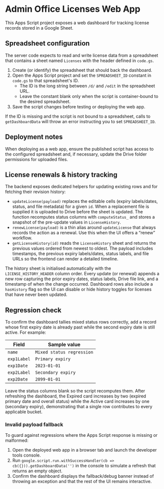 # Admin Office Licenses Web App

This Apps Script project exposes a web dashboard for tracking license records stored in a Google Sheet.

## Spreadsheet configuration

The server code expects to read and write license data from a spreadsheet that contains a sheet named `Licenses` with the header defined in `code.gs`.

1. Create (or identify) the spreadsheet that should back the dashboard.
2. Open the Apps Script project and set the `SPREADSHEET_ID` constant in `code.gs` to that spreadsheet's ID.
   - The ID is the long string between `/d/` and `/edit` in the spreadsheet URL.
   - Leave the constant blank only when the script is container-bound to the desired spreadsheet.
3. Save the script changes before testing or deploying the web app.

If the ID is missing and the script is not bound to a spreadsheet, calls to `getDashboardData` will throw an error instructing you to set `SPREADSHEET_ID`.

## Deployment notes

When deploying as a web app, ensure the published script has access to the configured spreadsheet and, if necessary, update the Drive folder permissions for uploaded files.

## License renewals & history tracking

The backend exposes dedicated helpers for updating existing rows and for fetching their revision history:

* `updateLicense(payload)` replaces the editable cells (expiry labels/dates, status, and file metadata) for a given `id`. When a replacement file is supplied it is uploaded to Drive before the sheet is updated. The function recomputes status columns with `computeStatus_` and stores a snapshot of the pre-update values in `LicenseHistory`.
* `renewLicense(payload)` is a thin alias around `updateLicense` that always records the action as a renewal. Use this when the UI offers a “renew” workflow.
* `getLicenseHistory(id)` reads the `LicenseHistory` sheet and returns the previous values ordered from newest to oldest. The payload includes timestamps, the previous expiry labels/dates, status labels, and file URLs so the frontend can render a detailed timeline.

The history sheet is initialised automatically with the `LICENSE_HISTORY_HEADER` column order. Every update (or renewal) appends a new row capturing the prior expiry dates, status labels, Drive file link, and a timestamp of when the change occurred. Dashboard rows also include a `hasHistory` flag so the UI can disable or hide history toggles for licenses that have never been updated.

## Regression check

To confirm the dashboard tallies mixed status rows correctly, add a record whose first expiry date is already past while the second expiry date is still active. For example:

| Field | Sample value |
| --- | --- |
| `name` | `Mixed status regression` |
| `exp1Label` | `Primary expiry` |
| `exp1Date` | `2023-01-01` |
| `exp2Label` | `Secondary expiry` |
| `exp2Date` | `2099-01-01` |

Leave the status columns blank so the script recomputes them. After refreshing the dashboard, the Expired card increases by two (expired primary date and overall status) while the Active card increases by one (secondary expiry), demonstrating that a single row contributes to every applicable bucket.

### Invalid payload fallback

To guard against regressions where the Apps Script response is missing or malformed:

1. Open the deployed web app in a browser tab and launch the developer tools console.
2. Run `google.script.run.withSuccessHandler(cb => cb({})).getDashboardData('')` in the console to simulate a refresh that returns an empty object.
3. Confirm the dashboard displays the fallback/debug banner instead of throwing an exception and that the rest of the UI remains interactive.
